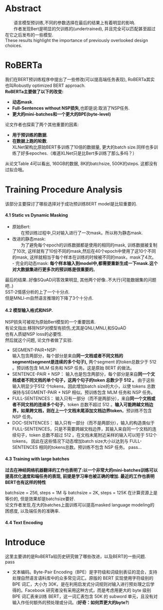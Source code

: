 # Abstract  
&emsp;&emsp;语言模型预训练,不同的参数选择在最后的结果上有着明显的影响.  
&emsp;&emsp;作者发现Bert是明显的欠训练的(undertrained), 并且完全可以匹配甚至超过在它之后发布的一些模型.  
These results highlight the importance of previously overlooked design choices.

# RoBERTa  
我们在BERT预训练程序中提出了一些修改(可以提高端任务表现), RoBERTa其实也叫Robustly optimized BERT approach.  
**RoBERTa主要做了以下的改变:**  
- **动态mask**. 
- **Full-Sentences without NSP损失**,也即是说:取消了NSP任务.  
- **更大的mini-batches和一个更大的BPE(byte-level)**  

论文作者也探索了两个其他重要的因素:  
- **用于预训练的数据**.  
- **在数据上跑的轮数**.  
XLNet架构比原始BERT多训练了10倍的数据量, 更大的batch size.同样也多训练了好多epoches.（难道XLNet只是比Bert多训练了那么多吗？）  


从论文Table 4可以看出, 160GB的数据, 8K的batchsize, 500K的steps. 这都没有过拟合哦。

# Training Procedure Analysis  
该部分主要探讨了哪些选择对于成功预训练BERT model是比较重要的.    

#### 4.1 Static vs Dynamic Masking  
- 原始Bert:  
&emsp;&emsp;在预训练过程中,只对输入进行了一次mask。所以称为静态mask.  
- 改进的静态mask:  
&emsp;&emsp;为了避免每个epoch的训练数据都是使用的相同的mask, 训练数据被复制了10次, 这样就有了10份不同的mask,然后在40个epoch中使用了这10个不同的mask, 这样就相当于每个样本在训练的时候被不同的mask，mask了4次。 - 完全的动态mask:
**每个样本输入到model中,都需要重新生成一下mask.这个对大数据集进行更多次的预训练是很重要的**。  

最后的结果..好像SQuAD问答效果明显, 其他两个好像..不大行(可能数据集的问题吧..)  
SST-2情感分析的上了一个十分点.  
但是MNLI-m自然语言推理的下降了3个十分点. 

#### 4.2 模型输入格式和NSP.  
NSP损失可被视为原始Bert模型的一个重要因素.  
有论文指出:移除NSP对模型有损伤,尤其是QNLI,MNLI,和SQuAD  
也有人质疑NSP loss的必要性.  
然后就这个问题, 论文作者做了实验.  

- SEGMENT-PAIR+NSP:  
输入包含两部分，每个部分是来自**同一文档或者不同文档的segment(segment是连续的多个句子),** 两个segment 的token总数少于 512 。预训练包含 MLM 任务和 NSP 任务。这是原始 BERT 的做法。
- SENTENCE-PAIR + NSP：
输入也是包含两部分，每个部分是来自**同一个文档或者不同文档的单个句子，这两个句子的token 总数少于 512 。** 由于这些输入明显少于512 个tokens，因此增加batch size的大小，以使 tokens 总数保持与SEGMENT-PAIR + NSP 相似。预训练包含 MLM 任务和 NSP 任务。
- FULL-SENTENCES：
输入只有一部分（而不是两部分），来自**同一个文档或者不同文档的连续多个句子**，token 总数不超过 512 。**输入可能跨越文档边界，如果跨文档，则在上一个文档末尾添加文档边界token**。预训练不包含 NSP 任务。
- DOC-SENTENCES：
输入只有一部分（而不是两部分），输入的构造类似于FULL-SENTENCES，只是不需要跨越文档边界，其输入来自同一个文档的连续句子，token 总数不超过 512 。在文档末尾附近采样的输入可以短于 512个tokens， 因此在这些情况下动态增加batch size大小以达到与 FULL-SENTENCES 相同的tokens总数。预训练不包含 NSP 任务。
pass... 
#### 4.3 Training with large batches  
**过去在神经网络机器翻译的工作也表明了:以一个非常大的mini-batches训练可以提高优化速度和端任务的表现, 前提是学习率也被正确的增加. 最近的工作也表明BERT也有这样的特性**  

batchsize = 256, steps = 1M 与 batchsize = 2K, steps = 125K 在计算资源上是等价的, 但是效果却是batchsize要好.  
论文作者发现,在大的batches上面训练可以提高masked language modeling的困惑度, 以及端任务的准确率.  

#### 4.4 Text Encoding  


# Introduce
这里主要讲的是RoBERTa较历史研究做了哪些改进，以及BERT的一些问题.  
pass 
- 文本编码。Byte-Pair Encoding（BPE）是字符级和词级别表征的混合，支持处理自然语言语料库中的众多常见词汇。原版的 BERT 实现使用字符级别的 BPE 词汇，大小为 30K，是在利用启发式分词规则对输入进行预处理之后学得的。Facebook 研究者没有采用这种方式，而是考虑用更大的 byte 级别 BPE 词汇表来训练 BERT，这一词汇表包含 50K 的 subword 单元，且没有对输入作任何额外的预处理或分词。(**好奇：如何弄更大的byte?**)
